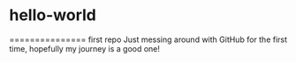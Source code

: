 # hello-world
===============
first repo
Just messing around with GitHub for the first time, hopefully my journey is a good one!
